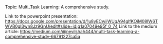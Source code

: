 Topic: Multi_Task Learning: A comprehensive study.

Link to the powerpoint presentation: https://docs.google.com/presentation/d/1u8yECwiiWUqA94gIfKOiM08IW6TWVB0gI3wn8Jz9GnU/edit#slide=id.g1a07049e95f_0_74
Link to the medium article: https://medium.com/@nevilshah444/multi-task-learning-a-comprehensive-study-66791227ca5a
